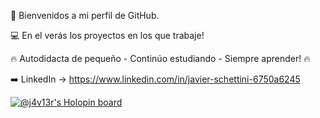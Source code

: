 👋 Bienvenidos a mi perfil de GitHub.

💻 En el verás los proyectos en los que trabaje! 

🔥 Autodidacta de pequeño - Continúo estudiando - Siempre aprender! 🔥

➡️ LinkedIn -> https://www.linkedin.com/in/javier-schettini-6750a6245

[![@j4v13r's Holopin board](https://holopin.me/j4v13r)](https://holopin.io/@j4v13r)
